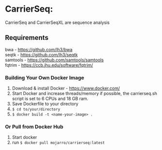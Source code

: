 # CarrierSeq: 

CarrierSeq and CarrierSeqXL are sequence analysis 

## Requirements 

bwa - https://github.com/lh3/bwa</br>
seqtk - https://github.com/lh3/seqtk</br>
samtools - https://github.com/samtools/samtools</br>
fqtrim - https://ccb.jhu.edu/software/fqtrim/</br>

### Building Your Own Docker Image

1. Download & install Docker - https://www.docker.com/
2. Start Docker and increase threads/memory if possible, the carrierseq.sh script is set to 6 CPUs and 18 GB ram.
3. Save Dockerfile to your directory 
4. ```$ cd to/your/directory```
5. ```$ docker build -t <name-your-image> .```

### Or Pull from Docker Hub

1. Start docker
2. run ```$ docker pull mojarro/carrierseq:latest```

